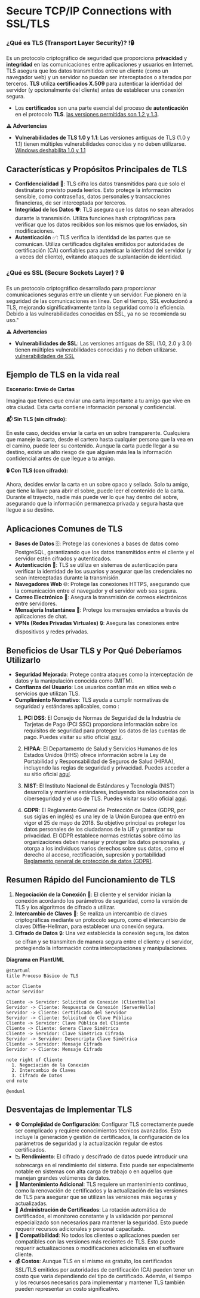 
# Secure TCP/IP Connections with SSL/TLS 

### ¿Qué es TLS (Transport Layer Security)? !🔒
 Es un protocolo criptográfico de seguridad que proporciona **privacidad** y **integridad** en las comunicaciones entre aplicaciones y usuarios en Internet. TLS asegura que los datos transmitidos entre un cliente (como un navegador web) y un servidor no puedan ser interceptados o alterados por terceros. **TLS** utiliza **certificados X.509** para autenticar la identidad del servidor (y opcionalmente del cliente) antes de establecer una conexión segura.
- Los **certificados** son una parte esencial del proceso de **autenticación** en el protocolo **TLS**.  [las versiones permitidas son 1.2 y 1.3](https://documentation.meraki.com/General_Administration/Privacy_and_Security/TLS_Protocol_and_Compliance_Standards).

**⚠️ Advertencias**
  - **Vulnerabilidades de TLS 1.0 y 1.1**: Las versiones antiguas de TLS (1.0 y 1.1) tienen múltiples vulnerabilidades conocidas y no deben utilizarse.  [Windows deshabilita 1.0 y 1.1 ](https://learn.microsoft.com/es-es/lifecycle/announcements/transport-layer-security-1x-disablement)

 
## Características y Propósitos Principales de TLS

- **Confidencialidad** 🔐: TLS cifra los datos transmitidos para que solo el destinatario previsto pueda leerlos. Esto protege la información sensible, como contraseñas, datos personales y transacciones financieras, de ser interceptada por terceros.
- **Integridad de los Datos** 🛡️: TLS asegura que los datos no sean alterados durante la transmisión. Utiliza funciones hash criptográficas para verificar que los datos recibidos son los mismos que los enviados, sin modificaciones.
- **Autenticación** ✅: TLS verifica la identidad de las partes que se comunican. Utiliza certificados digitales emitidos por autoridades de certificación (CA) confiables para autenticar la identidad del servidor (y a veces del cliente), evitando ataques de suplantación de identidad.


### ¿Qué es SSL (Secure Sockets Layer) ? 🔒
Es un protocolo criptográfico desarrollado para proporcionar comunicaciones seguras entre un cliente y un servidor. Fue pionero en la seguridad de las comunicaciones en línea. Con el tiempo, SSL evolucionó a TLS, mejorando significativamente tanto la seguridad como la eficiencia. Debido a las vulnerabilidades conocidas en SSL, ya no se recomienda su uso."

**⚠️ Advertencias**
  - **Vulnerabilidades de SSL**: Las versiones antiguas de SSL (1.0, 2.0 y 3.0) tienen múltiples vulnerabilidades conocidas y no deben utilizarse. [vulnerabilidades de SSL](https://nicolascoolman.eu/es/2024/10/17/openssl-securite-2/)

 
## Ejemplo de TLS en la vida real

**Escenario: Envío de Cartas**

Imagina que tienes que enviar una carta importante a tu amigo que vive en otra ciudad. Esta carta contiene información personal y confidencial.

**📬 Sin TLS (sin cifrado):**

En este caso, decides enviar la carta en un sobre transparente. Cualquiera que maneje la carta, desde el cartero hasta cualquier persona que la vea en el camino, puede leer su contenido. Aunque la carta puede llegar a su destino, existe un alto riesgo de que alguien más lea la información confidencial antes de que llegue a tu amigo.

**🔒 Con TLS (con cifrado):**

Ahora, decides enviar la carta en un sobre opaco y sellado. Solo tu amigo, que tiene la llave para abrir el sobre, puede leer el contenido de la carta. Durante el trayecto, nadie más puede ver lo que hay dentro del sobre, asegurando que la información permanezca privada y segura hasta que llegue a su destino.

 
 
## Aplicaciones Comunes de TLS
- **Bases de Datos** 🗄️: Protege las conexiones a bases de datos como PostgreSQL, garantizando que los datos transmitidos entre el cliente y el servidor estén cifrados y autenticados.
- **Autenticación** 🔑: TLS se utiliza en sistemas de autenticación para verificar la identidad de los usuarios y asegurar que las credenciales no sean interceptadas durante la transmisión.
- **Navegadores Web** 🌐: Protege las conexiones HTTPS, asegurando que la comunicación entre el navegador y el servidor web sea segura.
- **Correo Electrónico** 📧: Asegura la transmisión de correos electrónicos entre servidores.
- **Mensajería Instantánea** 💬: Protege los mensajes enviados a través de aplicaciones de chat.
- **VPNs (Redes Privadas Virtuales)** 🔒: Asegura las conexiones entre dispositivos y redes privadas.



## Beneficios de Usar TLS y Por Qué Deberíamos Utilizarlo

- **Seguridad Mejorada**: Protege contra ataques como la interceptación de datos  y la manipulación conocida como (MITM).
- **Confianza del Usuario**: Los usuarios confían más en sitios web o servicios que utilizan TLS.
- **Cumplimiento Normativo**: TLS ayuda a cumplir normativas de seguridad  y estándares aplicables, como : 
    1. **PCI DSS**: El Consejo de Normas de Seguridad de la Industria de Tarjetas de Pago (PCI SSC) proporciona información sobre los requisitos de seguridad para proteger los datos de las cuentas de pago. Puedes visitar su sitio oficial [aquí](https://www.pcisecuritystandards.org/faq/articles/Frequently_Asked_Question/does-pci-dss-define-which-versions-of-tls-must-be-used/).
    
    2. **HIPAA**: El Departamento de Salud y Servicios Humanos de los Estados Unidos (HHS) ofrece información sobre la Ley de Portabilidad y Responsabilidad de Seguros de Salud (HIPAA), incluyendo las reglas de seguridad y privacidad. Puedes acceder a su sitio oficial [aquí](https://www.hhs.gov/hipaa/for-professionals/breach-notification/guidance/index.html).
    
    3. **NIST**: El Instituto Nacional de Estándares y Tecnología (NIST) desarrolla y mantiene estándares, incluyendo los relacionados con la ciberseguridad y el uso de TLS. Puedes visitar su sitio oficial [aquí](https://csrc.nist.gov/pubs/sp/800/52/r2/final).

    4. **GDPR**: El Reglamento General de Protección de Datos (GDPR, por sus siglas en inglés) es una ley de la Unión Europea que entró en vigor el 25 de mayo de 2018. Su objetivo principal es proteger los datos personales de los ciudadanos de la UE y garantizar su privacidad. El GDPR establece normas estrictas sobre cómo las organizaciones deben manejar y proteger los datos personales, y otorga a los individuos varios derechos sobre sus datos, como el derecho al acceso, rectificación, supresión y portabilidad  [Reglamento general de protección de datos (GDPR)](https://eur-lex.europa.eu/ES/legal-content/summary/general-data-protection-regulation-gdpr.html).

 
## Resumen Rápido del Funcionamiento de TLS

1. **Negociación de la Conexión** 🔄: El cliente y el servidor inician la conexión acordando los parámetros de seguridad, como la versión de TLS y los algoritmos de cifrado a utilizar.
2. **Intercambio de Claves** 🔑: Se realiza un intercambio de claves criptográficas mediante un protocolo seguro, como el intercambio de claves Diffie-Hellman, para establecer una conexión segura.
3. **Cifrado de Datos** 🔒: Una vez establecida la conexión segura, los datos se cifran y se transmiten de manera segura entre el cliente y el servidor, protegiendo la información contra interceptaciones y manipulaciones.

**Diagrama en PlantUML**
```plantuml
@startuml
title Proceso Básico de TLS

actor Cliente
actor Servidor

Cliente -> Servidor: Solicitud de Conexión (ClientHello)
Servidor -> Cliente: Respuesta de Conexión (ServerHello)
Servidor -> Cliente: Certificado del Servidor
Servidor -> Cliente: Solicitud de Clave Pública
Cliente -> Servidor: Clave Pública del Cliente
Cliente -> Cliente: Genera Clave Simétrica
Cliente -> Servidor: Clave Simétrica Cifrada
Servidor -> Servidor: Desencripta Clave Simétrica
Cliente -> Servidor: Mensaje Cifrado
Servidor -> Cliente: Mensaje Cifrado

note right of Cliente
  1. Negociación de la Conexión
  2. Intercambio de Claves
  3. Cifrado de Datos
end note

@enduml
```


## Desventajas de Implementar TLS

- **⚙️ Complejidad de Configuración**: Configurar TLS correctamente puede ser complicado y requiere conocimientos técnicos avanzados. Esto incluye la generación y gestión de certificados, la configuración de los parámetros de seguridad y la actualización regular de estos certificados.
- **📉 Rendimiento**: El cifrado y descifrado de datos puede introducir una sobrecarga en el rendimiento del sistema. Esto puede ser especialmente notable en sistemas con alta carga de trabajo o en aquellos que manejan grandes volúmenes de datos.
- **🔧 Mantenimiento Adicional**: TLS requiere un mantenimiento continuo, como la renovación de certificados y la actualización de las versiones de TLS para asegurar que se utilizan las versiones más seguras y actualizadas.
- **🔄 Administración de Certificados**: La rotación automática de certificados, el monitoreo constante y la validación por personal especializado son necesarios para mantener la seguridad. Esto puede requerir recursos adicionales y personal capacitado.
- **🔗 Compatibilidad**: No todos los clientes o aplicaciones pueden ser compatibles con las versiones más recientes de TLS. Esto puede requerir actualizaciones o modificaciones adicionales en el software cliente.
- **💰 Costos**: Aunque TLS en sí mismo es gratuito, los certificados SSL/TLS emitidos por autoridades de certificación (CA) pueden tener un costo que varía dependiendo del tipo de certificado. Además, el tiempo y los recursos necesarios para implementar y mantener TLS también pueden representar un costo significativo.



 


